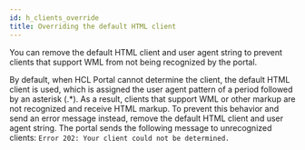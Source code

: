 ```yaml
---
id: h_clients_override
title: Overriding the default HTML client
---
```





You can remove the default HTML client and user agent string to prevent clients that support WML from not being recognized by the portal.

By default, when HCL Portal cannot determine the client, the default HTML client is used, which is assigned the user agent pattern of a period followed by an asterisk \(.\*\). As a result, clients that support WML or other markup are not recognized and receive HTML markup. To prevent this behavior and send an error message instead, remove the default HTML client and user agent string. The portal sends the following message to unrecognized clients: `Error 202: Your client could not be determined.`

